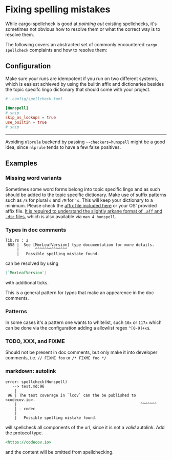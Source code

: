 # Fixing spelling mistakes

While cargo-spellcheck is good at _pointing out_ existing spellchecks,
it's sometimes not obvious how to resolve them or what the correct way is
to resolve them.

The following covers an abstracted set of commonly encountered `cargo spellcheck`
complaints and how to resolve them:

## Configuration

Make sure your runs are idempotent if you run on two different systems,
which is easiest achieved by using the builtin affix and dictionaries
besides the topic specifc lingo dictionary that should come with your project.

```toml
# .config/spellcheck.toml

[Hunspell]
# snip
skip_os_lookups = true
use_builtin = true
# snip
```

---

Avoiding `nlprule` backend by passing `--checkers=hunspell` might be a good idea,
since `nlprule` tends to have a few false positives.

## Examples

### Missing word variants

Sometimes some word forms belong into topic specific lingo and as such should be added to
the topic specific dictionary. Make use of suffix patterns such as `/S` for plural `s` and `/M` for `'s`. This will keep your dictionary to a minimum. Please check the [affix file included here](./hunspell-data/en_US.aff) or your OS'  provided affix file.
[It is required to understand the slightly arkane format of `.aff` and `.dic` files.](https://www.systutorials.com/docs/linux/man/4-hunspell/#lbAE) which is also available via `man 4 hunspell`.

### Types in doc comments

```raw
lib.rs : 2
 858 |  See [MmrLeafVersion] type documentation for more details.
     |       ^^^^^^^^^^^^^^
     |   Possible spelling mistake found.
```

can be resolved by using

```md
[`MmrLeafVersion`]
```

with additional ticks.

This is a general pattern for _types_ that make an appearence in the doc comments.

### Patterns

In some cases it's a pattern one wants to whitelist, such `10x` or `117x` which can be done via
the configuration adding a allowlist regex `^[0-9]+x$`.


### TODO, XXX, and FIXME

Should not be present in doc comments, but only make it into developer comments, i.e. `// FIXME foo` or `/* FIXME foo */`

### markdown: autolink


```raw
error: spellcheck(Hunspell)
   --> test.md:96
    |
 96 | The test coverage in `lcov` can the be published to <codecov.io>.
    |                                                      ^^^^^^^
    | - codec
    |
    |   Possible spelling mistake found.
```

will spellcheck all components of the url, since it is not a _valid_ autolink. Add the protocol type.

```md
<https://codecov.io>
```

and the content will be omitted from spellchecking.
